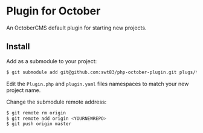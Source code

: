 # Plugin for October

An OctoberCMS default plugin for starting new projects.

## Install

Add as a submodule to your project:

```bash
$ git submodule add git@github.com:swt83/php-october-plugin.git plugs/travis/<YOURNEWPLUGIN>
```

Edit the ``Plugin.php`` and ``plugin.yaml`` files namespaces to match your new project name.

Change the submodule remote address:

```bash
$ git remote rm origin
$ git remote add origin <YOURNEWREPO>
$ git push origin master
```